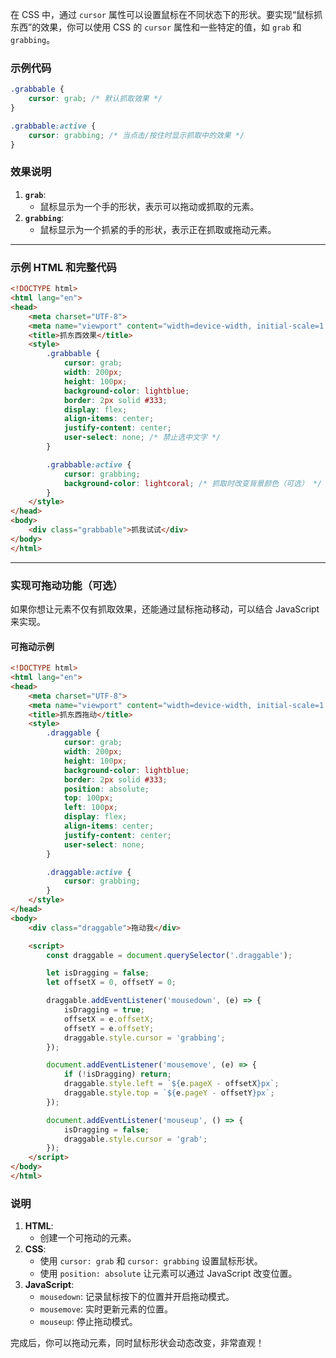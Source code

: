 在 CSS 中，通过 `cursor` 属性可以设置鼠标在不同状态下的形状。要实现“鼠标抓东西”的效果，你可以使用 CSS 的 `cursor` 属性和一些特定的值，如 `grab` 和 `grabbing`。

### 示例代码

```css
.grabbable {
    cursor: grab; /* 默认抓取效果 */
}

.grabbable:active {
    cursor: grabbing; /* 当点击/按住时显示抓取中的效果 */
}
```

### 效果说明

1. **`grab`**:
   - 鼠标显示为一个手的形状，表示可以拖动或抓取的元素。
2. **`grabbing`**:
   - 鼠标显示为一个抓紧的手的形状，表示正在抓取或拖动元素。

------

### 示例 HTML 和完整代码

```html
<!DOCTYPE html>
<html lang="en">
<head>
    <meta charset="UTF-8">
    <meta name="viewport" content="width=device-width, initial-scale=1.0">
    <title>抓东西效果</title>
    <style>
        .grabbable {
            cursor: grab;
            width: 200px;
            height: 100px;
            background-color: lightblue;
            border: 2px solid #333;
            display: flex;
            align-items: center;
            justify-content: center;
            user-select: none; /* 禁止选中文字 */
        }

        .grabbable:active {
            cursor: grabbing;
            background-color: lightcoral; /* 抓取时改变背景颜色（可选） */
        }
    </style>
</head>
<body>
    <div class="grabbable">抓我试试</div>
</body>
</html>
```

------

### 实现可拖动功能（可选）

如果你想让元素不仅有抓取效果，还能通过鼠标拖动移动，可以结合 JavaScript 来实现。

#### 可拖动示例

```html
<!DOCTYPE html>
<html lang="en">
<head>
    <meta charset="UTF-8">
    <meta name="viewport" content="width=device-width, initial-scale=1.0">
    <title>抓东西拖动</title>
    <style>
        .draggable {
            cursor: grab;
            width: 200px;
            height: 100px;
            background-color: lightblue;
            border: 2px solid #333;
            position: absolute;
            top: 100px;
            left: 100px;
            display: flex;
            align-items: center;
            justify-content: center;
            user-select: none;
        }

        .draggable:active {
            cursor: grabbing;
        }
    </style>
</head>
<body>
    <div class="draggable">拖动我</div>

    <script>
        const draggable = document.querySelector('.draggable');

        let isDragging = false;
        let offsetX = 0, offsetY = 0;

        draggable.addEventListener('mousedown', (e) => {
            isDragging = true;
            offsetX = e.offsetX;
            offsetY = e.offsetY;
            draggable.style.cursor = 'grabbing';
        });

        document.addEventListener('mousemove', (e) => {
            if (!isDragging) return;
            draggable.style.left = `${e.pageX - offsetX}px`;
            draggable.style.top = `${e.pageY - offsetY}px`;
        });

        document.addEventListener('mouseup', () => {
            isDragging = false;
            draggable.style.cursor = 'grab';
        });
    </script>
</body>
</html>
```

### 说明

1. **HTML**:
   - 创建一个可拖动的元素。
2. **CSS**:
   - 使用 `cursor: grab` 和 `cursor: grabbing` 设置鼠标形状。
   - 使用 `position: absolute` 让元素可以通过 JavaScript 改变位置。
3. **JavaScript**:
   - `mousedown`: 记录鼠标按下的位置并开启拖动模式。
   - `mousemove`: 实时更新元素的位置。
   - `mouseup`: 停止拖动模式。

完成后，你可以拖动元素，同时鼠标形状会动态改变，非常直观！